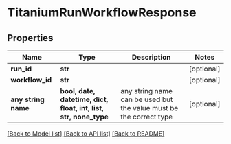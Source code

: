 # TitaniumRunWorkflowResponse


## Properties
Name | Type | Description | Notes
------------ | ------------- | ------------- | -------------
**run_id** | **str** |  | [optional] 
**workflow_id** | **str** |  | [optional] 
**any string name** | **bool, date, datetime, dict, float, int, list, str, none_type** | any string name can be used but the value must be the correct type | [optional]

[[Back to Model list]](../README.md#documentation-for-models) [[Back to API list]](../README.md#documentation-for-api-endpoints) [[Back to README]](../README.md)


